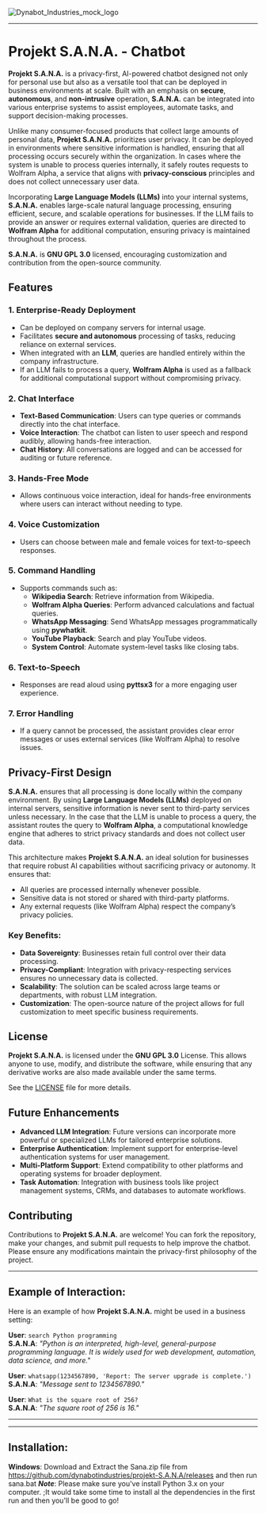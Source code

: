 ![Dynabot_Industries_mock_logo](https://github.com/user-attachments/assets/e22bead6-1d41-4f0e-90dd-a823a60539bd)

---

# Projekt S.A.N.A. - Chatbot

**Projekt S.A.N.A.** is a privacy-first, AI-powered chatbot designed not only for personal use but also as a versatile tool that can be deployed in business environments at scale. Built with an emphasis on **secure**, **autonomous**, and **non-intrusive** operation, **S.A.N.A.** can be integrated into various enterprise systems to assist employees, automate tasks, and support decision-making processes.

Unlike many consumer-focused products that collect large amounts of personal data, **Projekt S.A.N.A.** prioritizes user privacy. It can be deployed in environments where sensitive information is handled, ensuring that all processing occurs securely within the organization. In cases where the system is unable to process queries internally, it safely routes requests to Wolfram Alpha, a service that aligns with **privacy-conscious** principles and does not collect unnecessary user data.

Incorporating **Large Language Models (LLMs)** into your internal systems, **S.A.N.A.** enables large-scale natural language processing, ensuring efficient, secure, and scalable operations for businesses. If the LLM fails to provide an answer or requires external validation, queries are directed to **Wolfram Alpha** for additional computation, ensuring privacy is maintained throughout the process.

**S.A.N.A.** is **GNU GPL 3.0** licensed, encouraging customization and contribution from the open-source community.

## Features

### 1. **Enterprise-Ready Deployment**
   - Can be deployed on company servers for internal usage.
   - Facilitates **secure and autonomous** processing of tasks, reducing reliance on external services.
   - When integrated with an **LLM**, queries are handled entirely within the company infrastructure.
   - If an LLM fails to process a query, **Wolfram Alpha** is used as a fallback for additional computational support without compromising privacy.

### 2. **Chat Interface**
   - **Text-Based Communication**: Users can type queries or commands directly into the chat interface.
   - **Voice Interaction**: The chatbot can listen to user speech and respond audibly, allowing hands-free interaction.
   - **Chat History**: All conversations are logged and can be accessed for auditing or future reference.

### 3. **Hands-Free Mode**
   - Allows continuous voice interaction, ideal for hands-free environments where users can interact without needing to type.

### 4. **Voice Customization**
   - Users can choose between male and female voices for text-to-speech responses.

### 5. **Command Handling**
   - Supports commands such as:
     - **Wikipedia Search**: Retrieve information from Wikipedia.
     - **Wolfram Alpha Queries**: Perform advanced calculations and factual queries.
     - **WhatsApp Messaging**: Send WhatsApp messages programmatically using **pywhatkit**.
     - **YouTube Playback**: Search and play YouTube videos.
     - **System Control**: Automate system-level tasks like closing tabs.

### 6. **Text-to-Speech**
   - Responses are read aloud using **pyttsx3** for a more engaging user experience.

### 7. **Error Handling**
   - If a query cannot be processed, the assistant provides clear error messages or uses external services (like Wolfram Alpha) to resolve issues.

## Privacy-First Design

**S.A.N.A.** ensures that all processing is done locally within the company environment. By using **Large Language Models (LLMs)** deployed on internal servers, sensitive information is never sent to third-party services unless necessary. In the case that the LLM is unable to process a query, the assistant routes the query to **Wolfram Alpha**, a computational knowledge engine that adheres to strict privacy standards and does not collect user data.

This architecture makes **Projekt S.A.N.A.** an ideal solution for businesses that require robust AI capabilities without sacrificing privacy or autonomy. It ensures that:
- All queries are processed internally whenever possible.
- Sensitive data is not stored or shared with third-party platforms.
- Any external requests (like Wolfram Alpha) respect the company’s privacy policies.

### Key Benefits:
- **Data Sovereignty**: Businesses retain full control over their data processing.
- **Privacy-Compliant**: Integration with privacy-respecting services ensures no unnecessary data is collected.
- **Scalability**: The solution can be scaled across large teams or departments, with robust LLM integration.
- **Customization**: The open-source nature of the project allows for full customization to meet specific business requirements.

## License

**Projekt S.A.N.A.** is licensed under the **GNU GPL 3.0** License. This allows anyone to use, modify, and distribute the software, while ensuring that any derivative works are also made available under the same terms.

See the [LICENSE](LICENSE) file for more details.

## Future Enhancements

- **Advanced LLM Integration**: Future versions can incorporate more powerful or specialized LLMs for tailored enterprise solutions.
- **Enterprise Authentication**: Implement support for enterprise-level authentication systems for user management.
- **Multi-Platform Support**: Extend compatibility to other platforms and operating systems for broader deployment.
- **Task Automation**: Integration with business tools like project management systems, CRMs, and databases to automate workflows.

## Contributing

Contributions to **Projekt S.A.N.A.** are welcome! You can fork the repository, make your changes, and submit pull requests to help improve the chatbot. Please ensure any modifications maintain the privacy-first philosophy of the project.

---

## Example of Interaction:
Here is an example of how **Projekt S.A.N.A.** might be used in a business setting:

**User**: `search Python programming`  
**S.A.N.A**: *"Python is an interpreted, high-level, general-purpose programming language. It is widely used for web development, automation, data science, and more."*

**User**: `whatsapp(1234567890, 'Report: The server upgrade is complete.')`  
**S.A.N.A**: *"Message sent to 1234567890."*

**User**: `What is the square root of 256?`  
**S.A.N.A**: *"The square root of 256 is 16."*

---

---
## Installation:
**Windows**: Download and Extract the Sana.zip file from https://github.com/dynabotindustries/projekt-S.A.N.A/releases and then run sana.bat
***Note***: Please make sure you've install Python 3.x on your computer. ;It would take some time to install al the dependencies in the first run and then you'll be good to go!
